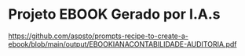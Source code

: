 # Projeto EBOOK Gerado por I.A.s
https://github.com/aspsto/prompts-recipe-to-create-a-ebook/blob/main/output/EBOOKIANACONTABILIDADE-AUDITORIA.pdf
